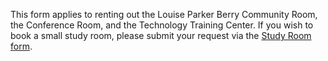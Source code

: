 <div class="row margin-bottom-10">
<div class="col-md-10 col-md-offset-1">

This form applies to renting out the Louise Parker Berry Community Room, the Conference Room, and the Technology Training Center. If you wish to book a small study room, please submit your request via the [Study Room form](/page/request-study-room "Study Room Form"). 

<script type="text/javascript" src="https://form.jotform.com/jsform/60456494425157"></script>

</div>
</div>

